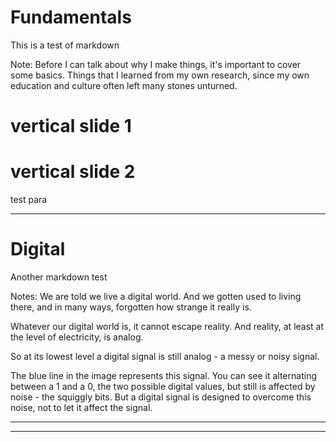 
<!-- .slide: data-background-image="images/test_pattern.png" data-background-opacity="0.4" data-audio-advance=1500 -->

# Fundamentals

This is a test of markdown 

Note:
Before I can talk about why I make things, it's important to cover some basics.
Things that I learned from my own research, since my own education and culture often
left many stones unturned.


# vertical slide 1


# vertical slide 2

test para

---

<!-- .slide: data-background-image="images/digital-signal-noise.svg" -->

# Digital

Another markdown test

Notes:
We are told we live a digital world. And we gotten used to living there, 
and in many ways, forgotten how strange it really is.

Whatever our digital world is, it cannot escape reality. And reality, at least
at the level of electricity, is analog.

So at its lowest level a digital signal is still analog - a messy or noisy signal.

The blue line in the image represents this signal. You can see
it alternating between a 1 and a 0, the two possible digital values, but
still is affected by noise - the squiggly bits. But a digital signal is designed 
to overcome this noise, not to let it affect the signal. 

---

<!-- .slide: data-audio-advance="-2" data-background-iframe="https://pair.withgoogle.com/explorables/hidden-bias/" data-background-interactive --> 

---

<!-- .slide: data-background-video="video/Computer Orchestra (1968)-gw-8lyZROIo.mp4" data-audio-advance="-3" -->